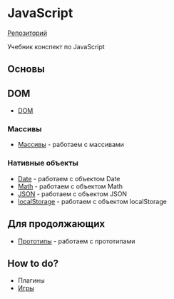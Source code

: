 # JavaScript
[Репозиторий](https://github.com/damir-art/javascript)

Учебник конспект по JavaScript

## Основы

## DOM
* [DOM](https://damir-art.github.io/javascript/dom/)

### Массивы
* [Массивы](https://damir-art.github.io/javascript/array/) - работаем с массивами

### Нативные объекты
* [Date](https://damir-art.github.io/javascript/date/) - работаем с объектом Date
* [Math](https://damir-art.github.io/javascript/math/) - работаем с объектом Math
* [JSON](https://damir-art.github.io/javascript/json/) - работаем с объектом JSON
* [localStorage](https://damir-art.github.io/javascript/localstorage/) - работаем с объектом localStorage

## Для продолжающих
* [Прототипы](https://damir-art.github.io/javascript/prototype/) - работаем с прототипами

## How to do?
* Плагины
* [Игры](https://damir-art.github.io/javascript/games/)

